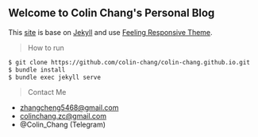 ## Welcome to Colin Chang's Personal Blog


This [site](https://colinchang.net) is base on [Jekyll](https://jekyllrb.com/) and use [Feeling Responsive Theme](https://github.com/colin-chang/feeling-responsive).


> How to run

```sh
$ git clone https://github.com/colin-chang/colin-chang.github.io.git
$ bundle install
$ bundle exec jekyll serve
```

> Contact Me

* <a href="mailto:zhangcheng5468@gmail.com">zhangcheng5468@gmail.com</a>
* <a target="_blank" href="https://www.facebook.com/colinchang.zc"> colinchang.zc@gmail.com</a>
* @Colin_Chang (Telegram)
